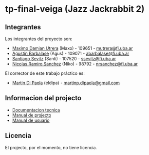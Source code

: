 # tp-final-veiga (Jazz Jackrabbit 2)

## Integrantes

Los integrantes del proyecto son:

- [Maximo Damian Utrera](https://github.com/maxogod) (Maxo) - 109651 - <mutrera@fi.uba.ar>
- [Agustín Barbalase](https://github.com/agustinbarbalase) (Agus) - 109071 - <abarbalase@fi.uba.ar>
- [Santiago Sevitz](https://github.com/SantiSev) (Santi) - 107520 - <ssevitz@fi.uba.ar>
- [Nicolas Ramiro Sanchez](https://github.com/nrsanchezfiuba) (Niko) - 98792 - <nrsanchez@fi.uba.ar>

El corrector de este trabajo práctico es:

- [Martin Di Paola](https://github.com/eldipa) (eldipa) - <martinp.dipaola@gmail.com>

## Informacion del projecto

- [Documentacion tecnica](./docs/documentation.md)
- [Manual de projecto](./docs/project_manual.md)
- [Manual de usuario](./docs/user_manual.md)

## Licencia

El projecto, por el momento, no tiene licencia.
